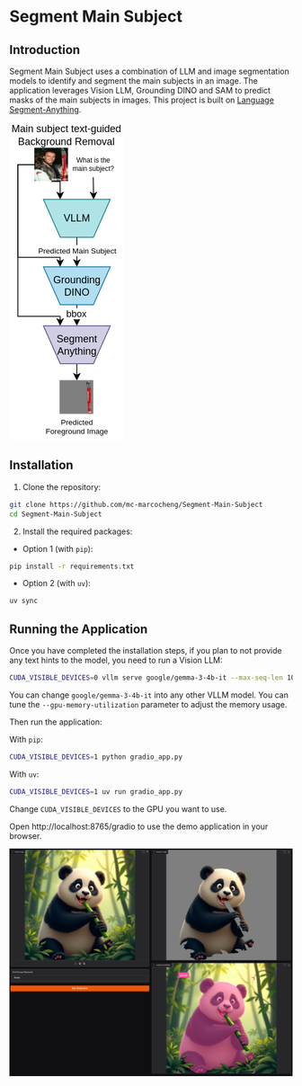 # Segment Main Subject

## Introduction

Segment Main Subject uses a combination of LLM and image segmentation models to identify and segment the main subjects in an image. The application leverages Vision LLM, Grounding DINO and SAM to predict masks of the main subjects in images. This project is built on [Language Segment-Anything](https://github.com/luca-medeiros/lang-segment-anything).

![Segment Main Subject](./assets/how_it_works.png)

## Installation

1. Clone the repository:
```bash
git clone https://github.com/mc-marcocheng/Segment-Main-Subject
cd Segment-Main-Subject
```

2. Install the required packages:
- Option 1 (with `pip`):
```bash
pip install -r requirements.txt
```
- Option 2 (with `uv`):
```bash
uv sync
```

## Running the Application
Once you have completed the installation steps, if you plan to not provide any text hints to the model, you need to run a Vision LLM:

```bash
CUDA_VISIBLE_DEVICES=0 vllm serve google/gemma-3-4b-it --max-seq-len 1024 --max-model-len 1024 --gpu-memory-utilization .95
```
You can change `google/gemma-3-4b-it` into any other VLLM model. You can tune the `--gpu-memory-utilization` parameter to adjust the memory usage.

Then run the application:

With `pip`:
```bash
CUDA_VISIBLE_DEVICES=1 python gradio_app.py
```

With `uv`:
```bash
CUDA_VISIBLE_DEVICES=1 uv run gradio_app.py
```
Change `CUDA_VISIBLE_DEVICES` to the GPU you want to use.

Open http://localhost:8765/gradio to use the demo application in your browser.

![Gradio UI](assets/gradio_ui.png)
